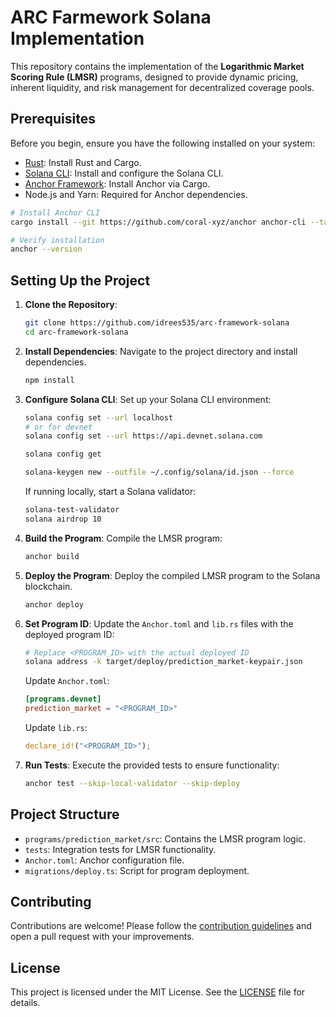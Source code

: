 
# ARC Farmework Solana Implementation

This repository contains the implementation of the **Logarithmic Market Scoring Rule (LMSR)** programs, designed to provide dynamic pricing, inherent liquidity, and risk management for decentralized coverage pools.

## Prerequisites

Before you begin, ensure you have the following installed on your system:

- [Rust](https://www.rust-lang.org/tools/install): Install Rust and Cargo.
- [Solana CLI](https://docs.solana.com/cli/install-solana-cli-tools): Install and configure the Solana CLI.
- [Anchor Framework](https://project-serum.github.io/anchor/getting-started/installation.html): Install Anchor via Cargo.
- Node.js and Yarn: Required for Anchor dependencies.

```bash
# Install Anchor CLI
cargo install --git https://github.com/coral-xyz/anchor anchor-cli --tag v0.25.0

# Verify installation
anchor --version
```

## Setting Up the Project

1. **Clone the Repository**:
   ```bash
   git clone https://github.com/idrees535/arc-framework-solana
   cd arc-framework-solana
   ```

2. **Install Dependencies**:
   Navigate to the project directory and install dependencies.
   ```bash
   npm install
   ```

3. **Configure Solana CLI**:
   Set up your Solana CLI environment:
   ```bash
   solana config set --url localhost
   # or for devnet
   solana config set --url https://api.devnet.solana.com

   solana config get

   solana-keygen new --outfile ~/.config/solana/id.json --force
   ```
   If running locally, start a Solana validator:

   ```bash
   solana-test-validator
   solana airdrop 10

   ```

4. **Build the Program**:
   Compile the LMSR program:
   ```bash
   anchor build
   ```

5. **Deploy the Program**:
   Deploy the compiled LMSR program to the Solana blockchain.
   ```bash
   anchor deploy
   ```

6. **Set Program ID**:
   Update the `Anchor.toml` and `lib.rs` files with the deployed program ID:
   ```bash
   # Replace <PROGRAM_ID> with the actual deployed ID
   solana address -k target/deploy/prediction_market-keypair.json
   ```

   Update `Anchor.toml`:
   ```toml
   [programs.devnet]
   prediction_market = "<PROGRAM_ID>"
   ```

   Update `lib.rs`:
   ```rust
   declare_id!("<PROGRAM_ID>");
   ```

7. **Run Tests**:
   Execute the provided tests to ensure functionality:
   ```bash
   anchor test --skip-local-validator --skip-deploy
   ```

## Project Structure

- `programs/prediction_market/src`: Contains the LMSR program logic.
- `tests`: Integration tests for LMSR functionality.
- `Anchor.toml`: Anchor configuration file.
- `migrations/deploy.ts`: Script for program deployment.


## Contributing

Contributions are welcome! Please follow the [contribution guidelines](CONTRIBUTING.md) and open a pull request with your improvements.

## License

This project is licensed under the MIT License. See the [LICENSE](LICENSE) file for details.
